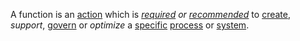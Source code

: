 A function is an [action](https://github.com/gcassel/Modular-Organization-Terminology/blob/master/terms/action.md) which is *[required](https://github.com/gcassel/Modular-Organization-Terminology/blob/master/terms/requirement.md) or [recommended](https://github.com/gcassel/Modular-Organization-Terminology/blob/master/terms/recommendation.md)* to [create](https://github.com/gcassel/Modular-Organization-Terminology/blob/master/terms/creation.md), *support*, [govern](https://github.com/gcassel/Modular-Organization-Terminology/blob/master/terms/governance.md) or *optimize* a [specific](https://github.com/gcassel/Modular-Organization-Terminology/blob/master/terms/specific.md) [process](https://github.com/gcassel/Modular-Organization-Terminology/blob/master/terms/process.md) or [system](https://github.com/gcassel/Modular-Organization-Terminology/blob/master/terms/system.md).  
